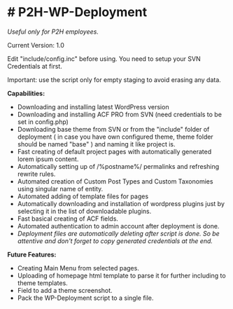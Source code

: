<h1># P2H-WP-Deployment</h1>
<p><em>Useful only for P2H employees.</em></p>

<p>Current Version: 1.0</p>

<p>Edit "include/config.inc" before using. You need to setup your SVN Credentials at first.</p>

<p>Important: use the script only for empty staging to avoid erasing any data.</p>

<strong>Capabilities:</strong>
- Downloading and installing latest WordPress version
- Downloading and installing ACF PRO from SVN (need credentials to be set in config.php)
- Downloading base theme from SVN or from the "include" folder of deployment ( in case you have own configured theme, theme folder should be named "base" ) and naming it like project is.
- Fast creating of default project pages with automatically generated lorem ipsum content.
- Automatically setting up of /%postname%/ permalinks and refreshing rewrite rules.
- Automated creation of Custom Post Types and Custom Taxonomies using singular name of entity.
- Automated adding of template files for pages
- Automatically downloading and installation of wordpress plugins just by selecting it in the list of downloadable plugins.
- Fast basical creating of ACF fields.
- Automated authentication to admin account after deployment is done.
- <em>Deployment files are automatically deleting after script is done. So be attentive and don't forget to copy generated credentials at the end.</em>


<strong>Future Features:</strong>
- Creating Main Menu from selected pages.
- Uploading of homepage html template to parse it for further including to theme templates.
- Field to add a theme screenshot.
- Pack the WP-Deployment script to a single file.
